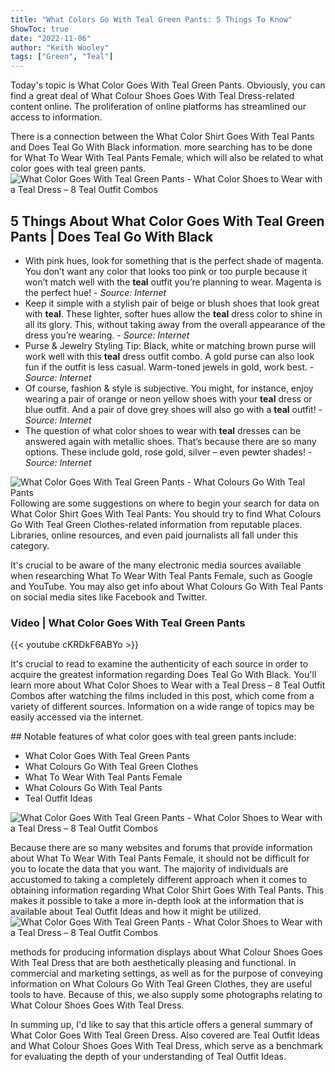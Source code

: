 ```yaml
---
title: "What Colors Go With Teal Green Pants: 5 Things To Know"
ShowToc: true 
date: "2022-11-06"
author: "Keith Wooley" 
tags: ["Green", "Teal"]
---
```


Today's topic is What Color Goes With Teal Green Pants. Obviously, you can find a great deal of What Colour Shoes Goes With Teal Dress-related content online. The proliferation of online platforms has streamlined our access to information.

There is a connection between the What Color Shirt Goes With Teal Pants and Does Teal Go With Black information. more searching has to be done for What To Wear With Teal Pants Female, which will also be related to what color goes with teal green pants.
<img loading="lazy" src="http://www.fenzyme.com/wp-content/uploads/2016/05/Ideas-to-wear-Camo-Pants-2-3.jpg" onerror="this.onerror=null;this.src='https://blogger.googleusercontent.com/img/a/AVvXsEhe7F7TRXHtjiKvHb5vS7DmnxvpHiDyoYyYvm1nHB3Qp2_w3BnM6A2eq4v7FYxCC9bfZt3a9vIMtAYEKUiaDQbHMg-ViyGmRIj39MLp0bGFfgfYw1Dc9q_H-T0wiTm3l0Uq42dETrN9eC8aGJ9_IORZsxST1AcLR7np1koOfcc7tnHa4S8Mwz_xD9d0=s16000';" alt="What Color Goes With Teal Green Pants - What Color Shoes to Wear with a Teal Dress – 8 Teal Outfit Combos" >

## 5 Things About What Color Goes With Teal Green Pants | Does Teal Go With Black
-   With pink hues, look for something that is the perfect shade of magenta. You don’t want any color that looks too pink or too purple because it won’t match well with the **teal** outfit you’re planning to wear. Magenta is the perfect hue! - <cite>Source: Internet</cite>
-   Keep it simple with a stylish pair of beige or blush shoes that look great with **teal**. These lighter, softer hues allow the **teal** dress color to shine in all its glory. This, without taking away from the overall appearance of the dress you’re wearing. - <cite>Source: Internet</cite>
-   Purse & Jewelry Styling Tip: Black, white or matching brown purse will work well with this **teal** dress outfit combo. A gold purse can also look fun if the outfit is less casual. Warm-toned jewels in gold, work best. - <cite>Source: Internet</cite>
-   Of course, fashion & style is subjective. You might, for instance, enjoy wearing a pair of orange or neon yellow shoes with your **teal** dress or blue outfit. And a pair of dove grey shoes will also go with a **teal** outfit! - <cite>Source: Internet</cite>
-   The question of what color shoes to wear with **teal** dresses can be answered again with metallic shoes. That’s because there are so many options. These include gold, rose gold, silver – even pewter shades! - <cite>Source: Internet</cite>


<img loading="lazy" src="https://officesalt.com/wp-content/uploads/2018/02/Best-Formal-Shirt-Pant-Combinations-for-Men-37.jpg" onerror="this.onerror=null;this.src='https://blogger.googleusercontent.com/img/a/AVvXsEhe7F7TRXHtjiKvHb5vS7DmnxvpHiDyoYyYvm1nHB3Qp2_w3BnM6A2eq4v7FYxCC9bfZt3a9vIMtAYEKUiaDQbHMg-ViyGmRIj39MLp0bGFfgfYw1Dc9q_H-T0wiTm3l0Uq42dETrN9eC8aGJ9_IORZsxST1AcLR7np1koOfcc7tnHa4S8Mwz_xD9d0=s16000';" alt="What Color Goes With Teal Green Pants - What Colours Go With Teal Pants" >
Following are some suggestions on where to begin your search for data on What Color Shirt Goes With Teal Pants:
You should try to find What Colours Go With Teal Green Clothes-related information from reputable places. Libraries, online resources, and even paid journalists all fall under this category.

It's crucial to be aware of the many electronic media sources available when researching What To Wear With Teal Pants Female, such as Google and YouTube. You may also get info about What Colours Go With Teal Pants on social media sites like Facebook and Twitter.

### Video | What Color Goes With Teal Green Pants
{{< youtube cKRDkF6ABYo >}} 


It's crucial to read to examine the authenticity of each source in order to acquire the greatest information regarding Does Teal Go With Black.
You'll learn more about What Color Shoes to Wear with a Teal Dress – 8 Teal Outfit Combos after watching the films included in this post, which come from a variety of different sources. Information on a wide range of topics may be easily accessed via the internet.
<script async="async" data-cfasync="false" src="//normallydemandedalter.com/fe63df3c5408708b15d8dc3d9b206b31/invoke.js"></script>
<div id="container-fe63df3c5408708b15d8dc3d9b206b31"></div>
## Notable features of what color goes with teal green pants include:

- What Color Goes With Teal Green Pants
- What Colours Go With Teal Green Clothes
- What To Wear With Teal Pants Female
- What Colours Go With Teal Pants
- Teal Outfit Ideas

 <img loading="lazy" src="https://i.pinimg.com/736x/0b/a1/6a/0ba16a9c15d88782fd0eac9501174acd.jpg" onerror="this.onerror=null;this.src='https://blogger.googleusercontent.com/img/a/AVvXsEhe7F7TRXHtjiKvHb5vS7DmnxvpHiDyoYyYvm1nHB3Qp2_w3BnM6A2eq4v7FYxCC9bfZt3a9vIMtAYEKUiaDQbHMg-ViyGmRIj39MLp0bGFfgfYw1Dc9q_H-T0wiTm3l0Uq42dETrN9eC8aGJ9_IORZsxST1AcLR7np1koOfcc7tnHa4S8Mwz_xD9d0=s16000';" alt="What Color Goes With Teal Green Pants - What Color Shoes to Wear with a Teal Dress – 8 Teal Outfit Combos" >

Because there are so many websites and forums that provide information about What To Wear With Teal Pants Female, it should not be difficult for you to locate the data that you want.
The majority of individuals are accustomed to taking a completely different approach when it comes to obtaining information regarding What Color Shirt Goes With Teal Pants. This makes it possible to take a more in-depth look at the information that is available about Teal Outfit Ideas and how it might be utilized.
<img loading="lazy" src="https://cdn.homedit.com/wp-content/uploads/2015/01/blues-and-greys-aqua.jpg" onerror="this.onerror=null;this.src='https://blogger.googleusercontent.com/img/a/AVvXsEhe7F7TRXHtjiKvHb5vS7DmnxvpHiDyoYyYvm1nHB3Qp2_w3BnM6A2eq4v7FYxCC9bfZt3a9vIMtAYEKUiaDQbHMg-ViyGmRIj39MLp0bGFfgfYw1Dc9q_H-T0wiTm3l0Uq42dETrN9eC8aGJ9_IORZsxST1AcLR7np1koOfcc7tnHa4S8Mwz_xD9d0=s16000';" alt="What Color Goes With Teal Green Pants - What Color Shoes to Wear with a Teal Dress – 8 Teal Outfit Combos" >

methods for producing information displays about What Colour Shoes Goes With Teal Dress that are both aesthetically pleasing and functional. In commercial and marketing settings, as well as for the purpose of conveying information on What Colours Go With Teal Green Clothes, they are useful tools to have. Because of this, we also supply some photographs relating to What Colour Shoes Goes With Teal Dress.

In summing up, I'd like to say that this article offers a general summary of What Color Goes With Teal Green Dress. Also covered are Teal Outfit Ideas and What Colour Shoes Goes With Teal Dress, which serve as a benchmark for evaluating the depth of your understanding of Teal Outfit Ideas.
	

